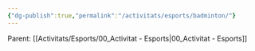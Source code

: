 ```yaml
---
{"dg-publish":true,"permalink":"/activitats/esports/badminton/"}
---
```


Parent: [[Activitats/Esports/00_Activitat - Esports\|00_Activitat - Esports]]